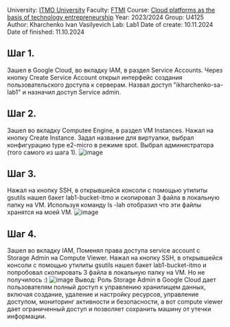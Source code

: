University: [ITMO University](https://itmo.ru/ru/)
Faculty: [FTMI](https://ftmi.itmo.ru/)
Course: [Cloud platforms as the basis of technology entrepreneurship](https://itmo-ict-faculty.github.io/cloud-platforms-as-the-basis-of-technology-entrepreneurship/)
Year: 2023/2024
Group: U4125
Author: Kharchenko Ivan Vasilyevich
Lab: Lab1
Date of create: 10.11.2024
Date of finished: 11.10.2024

## Шаг 1. 
Зашел в Google Cloud, во вкладку IAM, в раздел Service Accounts. Через кнопку Create Service Account открыл интерфейс создания пользовательского доступа к серверам.
Назвал доступ "ikharchenko-sa-lab1" и назначил доступ Service admin.

## Шаг 2.
Зашел во вкладку Computee Engine, в раздел VM Instances. Нажал на кнопку Create Instance. Задал название для виртуалки, выбрал конфигурацию type e2-micro в режиме spot. Выбрал администратора (того самого из шага 1).
![image](https://github.com/imkonyahin/2023_2024-cloud-platforms-as-the-basis-of-technology-entrepreneurship-u4125-konyahin_i_m/assets/167180041/b6fe67bf-3e10-41fb-add4-a6bfedcf62dd)

## Шаг 3.
Нажал на кнопку SSH, в открывшейся консоли с помощью утилиты gsutils нашел бакет lab1-bucket-itmo и скопировал 3 файла в локальную папку на VM. 
Используя команду ls -lah отобразил что эти файлы хранятся на моей VM.
![image](https://github.com/imkonyahin/2023_2024-cloud-platforms-as-the-basis-of-technology-entrepreneurship-u4125-konyahin_i_m/assets/167180041/147ceb56-f6ba-4fe2-9629-834b01d8f99e)

## Шаг 4.
Зашел во вкладку IAM, Поменял права доступа service account с Storage Admin на Compute Viewer. 
Нажал на кнопку SSH, в открывшейся консоли с помощью утилиты gsutils нашел бакет lab1-bucket-itmo и попробовал скопировать 3 файла в локальную папку на VM. Но не получилось :)
![image](https://github.com/imkonyahin/2023_2024-cloud-platforms-as-the-basis-of-technology-entrepreneurship-u4125-konyahin_i_m/assets/167180041/a1f2f493-ee52-469e-8cd0-8f481b06209b)
Вывод: Роль Storage Admin в Google Cloud дает пользователям полный доступ к управлению хранилищем данных, включая создание, удаление и настройку ресурсов, управление доступом, мониторинг активности и безопасности, а вот compute viewer дает ограниченный доступ и позволяет сохранить машину от утечки информации.
